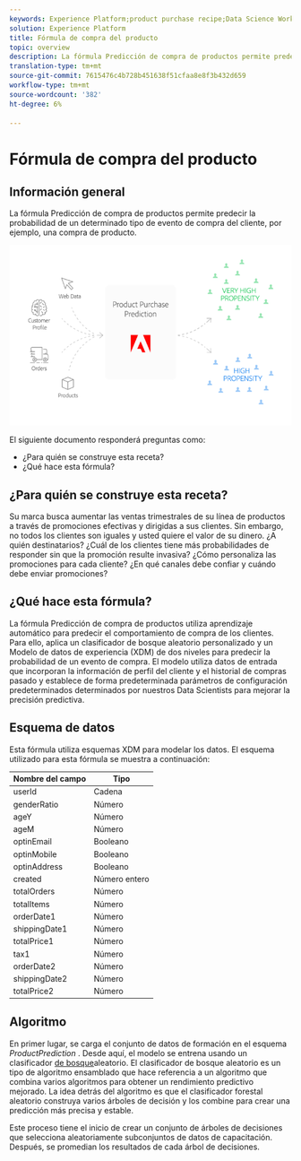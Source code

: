 ```yaml
---
keywords: Experience Platform;product purchase recipe;Data Science Workspace;popular topics;recipes;pre build recipe
solution: Experience Platform
title: Fórmula de compra del producto
topic: overview
description: La fórmula Predicción de compra de productos permite predecir la probabilidad de un determinado tipo de evento de compra del cliente, por ejemplo, una compra de producto.
translation-type: tm+mt
source-git-commit: 7615476c4b728b451638f51cfaa8e8f3b432d659
workflow-type: tm+mt
source-wordcount: '382'
ht-degree: 6%

---
```



# Fórmula de compra del producto

## Información general

La fórmula Predicción de compra de productos permite predecir la probabilidad de un determinado tipo de evento de compra del cliente, por ejemplo, una compra de producto.

![](../images/pre-built-recipes/ppp_bigpicture.png)

El siguiente documento responderá preguntas como:
* ¿Para quién se construye esta receta?
* ¿Qué hace esta fórmula?

## ¿Para quién se construye esta receta?

Su marca busca aumentar las ventas trimestrales de su línea de productos a través de promociones efectivas y dirigidas a sus clientes. Sin embargo, no todos los clientes son iguales y usted quiere el valor de su dinero. ¿A quién destinatarios? ¿Cuál de los clientes tiene más probabilidades de responder sin que la promoción resulte invasiva? ¿Cómo personaliza las promociones para cada cliente? ¿En qué canales debe confiar y cuándo debe enviar promociones?

## ¿Qué hace esta fórmula?

La fórmula Predicción de compra de productos utiliza aprendizaje automático para predecir el comportamiento de compra de los clientes. Para ello, aplica un clasificador de bosque aleatorio personalizado y un Modelo de datos de experiencia (XDM) de dos niveles para predecir la probabilidad de un evento de compra. El modelo utiliza datos de entrada que incorporan la información de perfil del cliente y el historial de compras pasado y establece de forma predeterminada parámetros de configuración predeterminados determinados por nuestros Data Scientists para mejorar la precisión predictiva.

## Esquema de datos

Esta fórmula utiliza esquemas [](../../xdm/home.md) XDM para modelar los datos. El esquema utilizado para esta fórmula se muestra a continuación:

| Nombre del campo | Tipo |
--- | ---
| userId | Cadena |
| genderRatio | Número |
| ageY | Número |
| ageM | Número |
| optinEmail | Booleano |
| optinMobile | Booleano |
| optinAddress | Booleano |
| created | Número entero |
| totalOrders | Número |
| totalItems | Número |
| orderDate1 | Número |
| shippingDate1 | Número |
| totalPrice1 | Número |
| tax1 | Número |
| orderDate2 | Número |
| shippingDate2 | Número |
| totalPrice2 | Número |


## Algoritmo

En primer lugar, se carga el conjunto de datos de formación en el esquema *ProductPrediction* . Desde aquí, el modelo se entrena usando un clasificador [de bosque](https://scikit-learn.org/stable/modules/generated/sklearn.ensemble.RandomForestClassifier.html)aleatorio. El clasificador de bosque aleatorio es un tipo de algoritmo ensamblado que hace referencia a un algoritmo que combina varios algoritmos para obtener un rendimiento predictivo mejorado. La idea detrás del algoritmo es que el clasificador forestal aleatorio construya varios árboles de decisión y los combine para crear una predicción más precisa y estable.

Este proceso tiene el inicio de crear un conjunto de árboles de decisiones que selecciona aleatoriamente subconjuntos de datos de capacitación. Después, se promedian los resultados de cada árbol de decisiones.